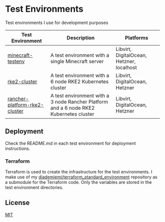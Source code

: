 # Test Environments
Test environments I use for development purposes

Test Environment | Description | Platforms
--- | --- | ---
[minecraft-testenv](./minecraft-testenv) | A test environment with a single Minecraft server | Libvirt, DigitalOcean, Hetzner, localhost
[rke2-cluster](./rke2-cluster) | A test environment with a 6 node RKE2 Kubernetes cluster | Libvirt, DigitalOcean, Hetzner
[rancher-platform-rke2-cluster](./rancher-platform-rke2-cluster) | A test environment with a 3 node Rancher Platform and a 6 node RKE2 Kubernetes cluster | Libvirt, DigitalOcean, Hetzner

## Deployment
Check the README.md in each test environment for deployment instructions.

### Terraform
Terraform is used to create the infrastructure for the test environments. I make use of my [diademiemi/terraform_standard_environment](https://github.com/diademiemi/terraform_standard_environment) repository as a submodule for the Terraform code. Only the variables are stored in the test environment directories.

## License
[MIT](./LICENSE)